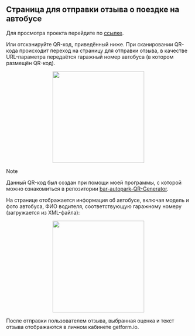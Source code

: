 ## Страница для отправки отзыва о поездке на автобусе

Для просмотра проекта перейдите по [ссылке](https://milanaklimiankova.github.io/bar-autopark-review/?number=100239).

Или отсканируйте QR-код, приведённый ниже. При сканировании QR-кода происходит переход на страницу для отправки отзыва, в качестве URL-параметра передаётся гаражный номер автобуса (в котором размещён QR-код).


<p align="center">
  <img width="250" src="https://github.com/user-attachments/assets/9c385b4f-9265-457c-af80-dbe491b3b505">
</p>

> [!NOTE]
> Данный QR-код был создан при помощи моей программы, с которой можно ознакомиться в репозитории [bar-autopark-QR-Generator](https://github.com/MilanaKlimiankova/bar-autopark-QR-Generator).

На странице отображается информация об автобусе, включая модель и фото автобуса, ФИО водителя, соответствующую гаражному номеру (загружается из XML-файла):

<p align="center">
  <img width="250" src="https://github.com/user-attachments/assets/0fb5ac7a-fef7-4658-a2c0-3fda0a07983d">
</p>

После отправки пользователем отзыва, выбранная оценка и текст отзыва отображаются в личном кабинете getform.io.
